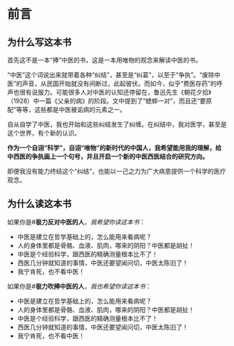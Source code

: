 # 前言

## 为什么写这本书

首先这不是一本“捧”中医的书，这是一本用唯物的观念来解读中医的书。





“中医”这个词说出来就带着各种“纠结”，甚至是“纠葛”，以至于“争执”。“废除中医”的声音，从民国开始就没有间断过，此起彼伏。而如今，似乎“费医存药”的呼声也很有说服力。可能很多人对中医的认知还停留在，鲁迅先生《朝花夕拾》（1928）中一篇《父亲的病》的阶段。文中提到了“蟋蟀一对”，而且还“要原配”等等，这些都是中医被诟病的元素之一。

自从自学了中医，我也开始和这些纠结发生了纠缠。在纠结中，我对医学，甚至是这个世界，有个新的认识。

**作为一个自诩“科学”，自诩“唯物”的新时代的中国人，我希望能用我的理解，给中西医的争执画上一个句号，并且开启一个新的中医西医结合的研究方向。**

即便我没有能力终结这个“纠结”，也能以一己之力为广大病患提供一个科学的医疗观念。

## 为什么读这本书

如果你是\#**极力反对中医的人**，_我希望你读这本书_：

* 中医是建立在哲学基础上的，怎么能用来看病呢？
* 人的身体里都是骨骼、血液、肌肉，哪来的阴阳？中医都是胡扯！
* 中医是个经验科学，跟西医的精确测量根本比不了！
* 西医几分钟就知道的事情，中医还要望闻问切，中医太陈旧了！
* 我宁肯死，也不看中医！



如果你是\#**极力吹捧中医的人**，_我也希望你读这本书_：

* 中医是建立在哲学基础上的，怎么能用来看病呢？
* 人的身体里都是骨骼、血液、肌肉，哪来的阴阳？中医都是胡扯！
* 中医是个经验科学，跟西医的精确测量根本比不了！
* 西医几分钟就知道的事情，中医还要望闻问切，中医太陈旧了！
* 我宁肯死，也不看中医！



